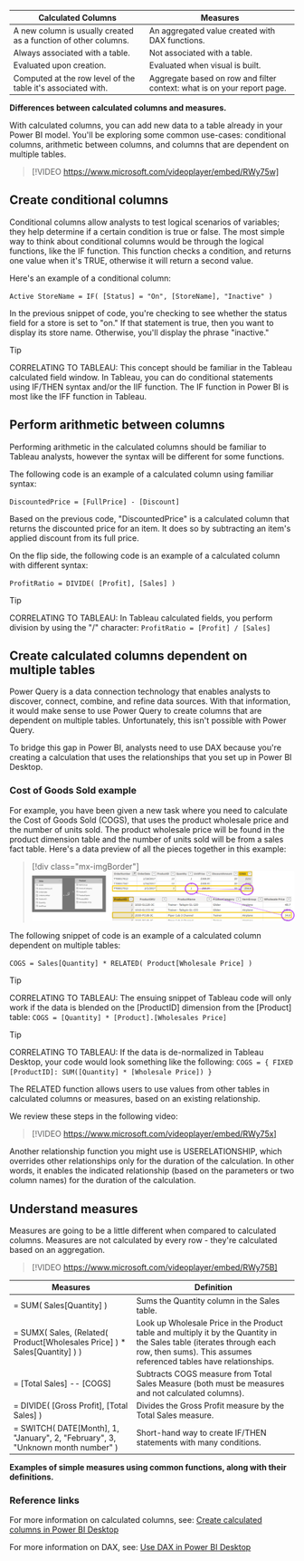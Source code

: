 
| **Calculated Columns** | **Measures** |
|--|--|
| A new column is usually created as a function of other columns. | An aggregated value created with DAX functions. |
| Always associated with a table. | Not associated with a table. |
| Evaluated upon creation. | Evaluated when visual is built. |
| Computed at the row level of the table it's associated with. | Aggregate based on row and filter context: what is on your report page. |

**Differences between calculated columns and measures.**

With calculated columns, you can add new data to a table already in your Power BI model. You'll be exploring some common use-cases: conditional columns, arithmetic between columns, and columns that are dependent on multiple tables.

> [!VIDEO https://www.microsoft.com/videoplayer/embed/RWy75w]

## Create conditional columns

Conditional columns allow analysts to test logical scenarios of variables; they help determine if a certain condition is true or false. The most simple way to think about conditional columns would be through the logical functions, like the IF function. This function checks a condition, and returns one value when it's TRUE, otherwise it will return a second value.

Here's an example of a conditional column:

`Active StoreName = IF( [Status] = "On", [StoreName], "Inactive" )`

In the previous snippet of code, you're checking to see whether the status field for a store is set to "on." If that statement is true, then you want to display its store name. Otherwise, you'll display the phrase "inactive."

> [!TIP]
> CORRELATING TO TABLEAU: This concept should be familiar in the Tableau calculated field window. In Tableau, you can do conditional statements using IF/THEN syntax and/or the IIF function. The IF function in Power BI is most like the IFF function in Tableau.

## Perform arithmetic between columns

Performing arithmetic in the calculated columns should be familiar to Tableau analysts, however the syntax will be different for some functions.

The following code is an example of a calculated column using familiar syntax:

`DiscountedPrice = [FullPrice] - [Discount]`

Based on the previous code, "DiscountedPrice" is a calculated column that returns the discounted price for an item. It does so by subtracting an item's applied discount from its full price.

On the flip side, the following code is an example of a calculated column with different syntax:

`ProfitRatio = DIVIDE( [Profit], [Sales] )`

> [!TIP]
> CORRELATING TO TABLEAU: In Tableau calculated fields, you perform division by using the "/" character: `ProfitRatio = [Profit] / [Sales]`

## Create calculated columns dependent on multiple tables

Power Query is a data connection technology that enables analysts to discover, connect, combine, and refine data sources. With that information, it would make sense to use Power Query to create columns that are dependent on multiple tables. Unfortunately, this isn't possible with Power Query.

To bridge this gap in Power BI, analysts need to use DAX because you're creating a calculation that uses the relationships that you set up in Power BI Desktop.

### Cost of Goods Sold example

For example, you have been given a new task where you need to calculate the Cost of Goods Sold (COGS), that uses the product wholesale price and the number of units sold. The product wholesale price will be found in the product dimension table and the number of units sold will be from a sales fact table. Here's a data preview of all the pieces together in this example:

> [!div class="mx-imgBorder"]
> [![Data preview of the COGS example.](../media/cogs.png)](../media/cogs.png#lightbox)

The following snippet of code is an example of a calculated column dependent on multiple tables:

`COGS = Sales[Quantity] * RELATED( Product[Wholesale Price] )`

> [!TIP]
> CORRELATING TO TABLEAU: The ensuing snippet of Tableau code will only work if the data is blended on the [ProductID] dimension from the [Product] table: `COGS = [Quantity] * [Product].[Wholesales Price]`

> [!TIP]
> CORRELATING TO TABLEAU: If the data is de-normalized in Tableau Desktop, your code would look something like the following: `COGS = { FIXED [ProductID]: SUM([Quantity] * [Wholesale Price]) }`

The RELATED function allows users to use values from other tables in calculated columns or measures, based on an existing relationship.

We review these steps in the following video:

> [!VIDEO https://www.microsoft.com/videoplayer/embed/RWy75x]

Another relationship function you might use is USERELATIONSHIP, which overrides other relationships only for the duration of the calculation. In other words, it enables the indicated relationship (based on the parameters or two column names) for the duration of the calculation.

## Understand measures

Measures are going to be a little different when compared to calculated columns. Measures are not calculated by every row - they're calculated based on an aggregation.

> [!VIDEO https://www.microsoft.com/videoplayer/embed/RWy75B]

| **Measures** | **Definition** |
|--|--|
| = SUM( Sales[Quantity] ) | Sums the Quantity column in the Sales table.|
| = SUMX( Sales, (Related( Product[Wholesales Price] ) * Sales[Quantity] ) ) | Look up Wholesale Price in the Product table and multiply it by the Quantity in the Sales table (iterates through each row, then sums). This assumes referenced tables have relationships.|
| = [Total Sales] -- [COGS] | Subtracts COGS measure from Total Sales Measure (both must be measures and not calculated columns). |
| = DIVIDE( [Gross Profit], [Total Sales] ) | Divides the Gross Profit measure by the Total Sales measure. |
| = SWITCH( DATE[Month], 1, "January", 2, "February", 3, "Unknown month number" ) | Short-hand way to create IF/THEN statements with many conditions. |

**Examples of simple measures using common functions, along with their definitions.**

### Reference links

For more information on calculated columns, see: [Create calculated columns in Power BI Desktop](https://docs.microsoft.com/power-bi/transform-model/desktop-calculated-columns)

For more information on DAX, see: [Use DAX in Power BI Desktop](https://docs.microsoft.com/learn/paths/dax-power-bi/)

